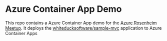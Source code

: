 # Azure Container App Demo

This repo contains a Azure Container App demo for the [Azure Rosenheim Meetup](https://www.meetup.com/en-AU/Azure-Meetup-Rosenheim/events/281946252/).
It deploys the [whiteducksoftware/sample-mvc](https://github.com/whiteducksoftware/sample-mvc) application to Azure Container Apps
